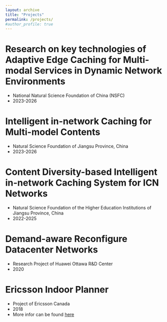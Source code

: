```yaml
---
layout: archive
title: "Projects"
permalink: /projects/
#author_profile: true
---
```


Research on key technologies of Adaptive Edge Caching for Multi-modal Services in Dynamic Network Environments
======
 * National Natural Science Foundation of China (NSFC)
 * 2023-2026


Intelligent in-network Caching for Multi-model Contents
======
 * Natural Science Foundation of Jiangsu Province, China
 * 2023-2026

Content Diversity-based Intelligent in-network Caching System for ICN Networks
======
 * Natural Science Foundation of the Higher Education Institutions of Jiangsu Province, China
 * 2022-2025

Demand-aware Reconfigure Datacenter Networks
======
 * Research Project of Huawei Ottawa R&D Center
 * 2020

Ericsson Indoor Planner
======
 * Project of Ericsson Canada
 * 2018
 * More infor can be found [here](https://www.ericsson.com/en/portfolio/networks/ericsson-radio-system/radio/small-cells/indoor/ericsson-indoor-planner)


